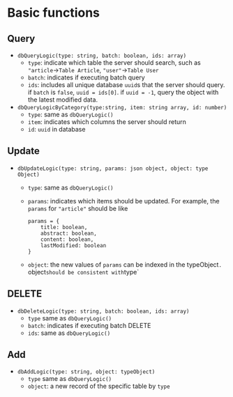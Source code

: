 
# Basic functions

## Query

- `dbQueryLogic(type: string, batch: boolean, ids: array)`
  - `type`: indicate which table the server should search, such as `"article`->`Table Article`, `"user"`->`Table User`
  - `batch`: indicates if executing batch query
  - `ids`: includes all unique database `uuid`s that the server should query. if `batch` is `false`, `uuid = ids[0]`. if `uuid = -1`, query the object with the latest modified data.
- `dbQueryLogicByCategory(type:string, item: string array, id: number)`
  - `type`: same as `dbQueryLogic()`
  - `item`: indicates which columns the server should return
  - `id`: `uuid` in database
## Update
- `dbUpdateLogic(type: string, params: json object, object: type Object)`
  - `type`: same as `dbQueryLogic()`
  - `params`: indicates which items should be updated. For example, the `params` for `"article"` should be like

        params = {
            title: boolean,
            abstract: boolean,
            content: boolean,
            lastModified: boolean
        }

  - `object`: the new values of `params` can be indexed in the typeObject`. `object` should be consistent with `type`

## DELETE
- `dbDeleteLogic(type: string, batch: boolean, ids: array)`
  - `type` same as `dbQueryLogic()`
  - `batch`: indicates if executing batch DELETE
  - `ids`: same as `dbQueryLogic()`

## Add
- `dbAddLogic(type: string, object: typeObject)`
  - `type` same as `dbQueryLogic()`
  - `object`: a new record of the specific table by `type`
